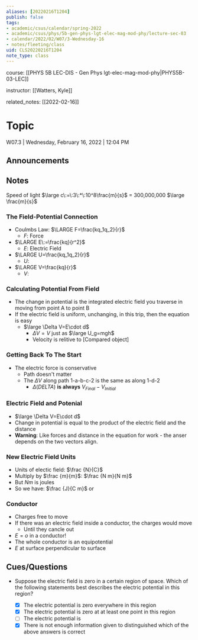 ```yaml
---
aliases: [20220216T1204]
publish: false
tags:
- academic/csus/calendar/spring-2022
- academic/csus/phys/5b-gen-phys-lgt-elec-mag-mod-phy/lecture-sec-03
- calendar/2022/02/W07/3-Wednesday-16
- notes/fleeting/class
uid: CLS20220216T1204
note_type: class
---
```


course: [[PHYS 5B LEC-DIS - Gen Phys lgt-elec-mag-mod-phy|PHYS5B-03-LEC]]

instructor: [[Watters, Kyle]]

related_notes: [[2022-02-16]]

# Topic

W07.3 | Wednesday, February 16, 2022 | 12:04 PM

## Announcements

## Notes

Speed of light $\large c\:=\:3\:*\:10^8\frac{m}{s}$ = 300,000,000 $\large \frac{m}{s}$


### The Field-Potential Connection

- Coulmbs Law: $\LARGE F=\frac{kq_1q_2}{r}$
	- $F$: Force
- $\LARGE E\:=\frac{kq}{r^2}$
	- $E$: Electric Field
- $\LARGE U=\frac{kq_1q_2}{r}$
	- $U$:
- $\LARGE V=\frac{kq}{r}$
	- $V$:

### Calculating Potential From Field

- The change in potential is the integrated electric field you traverse in moving from point A to point B
- If the electric field is uniform, unchanging, in this trip, then the equation is easy
	- $\large \Delta V=E\cdot d$
		- $\Delta V=V$ just as $\large U_g=mgh$
		- Velocity is relitive to [Compared object]
		
### Getting Back To The Start

- The electric force is conservative
	- Path doesn't matter
	- The $\Delta V$ along path 1-a-b-c-2 is the same as along 1-d-2
		- $\Delta (DELTA)$ **is always** $V_{Final} - V_{Initial}$

### Electric Field and Potenial

- $\large \Delta V=E\cdot d$
- Change in potential is equal to the product of the electric field and the distance
- **Warning**: Like forces and distance in the equation for work - the anser depends on the two vectors align.

### New Electric Field Units

- Units of electic field: $\frac {N}{C}$
- Multiply by $\frac {m}{m}$: $\frac {N m}{N m}$
- But ${N m}$ is joules
- So we have: $\frac {J}{C m}$ or  

### Conductor

- Charges free to move
- If there was an electric field inside a conductor, the charges would move
	- Until they cancle out
- $E=o$ in a conductor!
- The whole conductor is an equipotential
- $E$ at surface perpendicular to surface

## Cues/Questions

- Suppose the electric field is zero in a certain region of space. Which of the following statements best describes the electric potential in this region?

	- [x] The electric potential is zero everywhere in this region 
	- [x] The electric potential is zero at at least one point in this region
	- [ ] The electric potential is
	- [x] There is not enough information given to distinguished which of the above answers is correct
